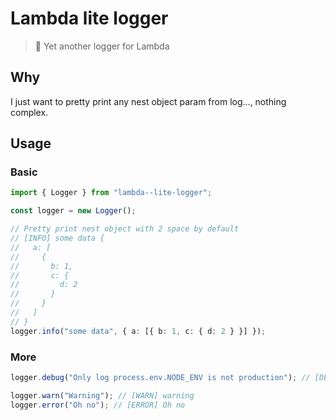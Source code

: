 # Lambda lite logger

> 📝 Yet another logger for Lambda

## Why

I just want to pretty print any nest object param from log..., nothing complex.

## Usage

### Basic

```ts
import { Logger } from "lambda--lite-logger";

const logger = new Logger();

// Pretty print nest object with 2 space by default
// [INFO] some data {
//   a: [
//     {
//       b: 1,
//       c: {
//         d: 2
//       }
//     }
//   ]
// }
logger.info("some data", { a: [{ b: 1, c: { d: 2 } }] });
```

### More

```ts
logger.debug("Only log process.env.NODE_ENV is not production"); // [DEBUG] ...

logger.warn("Warning"); // [WARN] warning
logger.error("Oh no"); // [ERROR] Oh no
```
